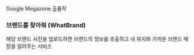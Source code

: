 Google Megazone 출품작
 <h3> 브랜드를 찾아줘 (WhatBrand)</h3>
 해당 브랜드 사진을 업로드하면 브랜드의 정보를 추출하고 내 위치와 가까운 브랜드 매장을 알려주는 서비스

